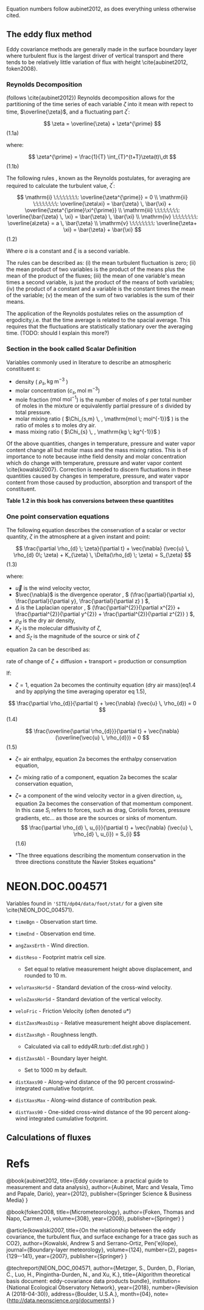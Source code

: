 Equation numbers follow aubinet2012, as does everything unless otherwise cited.

## The eddy flux method
Eddy covariance methods are generally made in the surface boundary layer where turbulent flux is the largest driver of vertical transport and there tends to be relatively little variation of flux with height \cite{aubinet2012, foken2008}.

### Reynolds Decomposition
(follows \cite{aubinet2012}) Reynolds decomposition allows for the partitioning of the time series of each variable $\zeta$ into it mean with repect to time, $\overline{\zeta}$, and a fluctuating part $\zeta^{\prime}$:

$$ \zeta = \overline{\zeta} + \zeta^{\prime} $$ (1.1a)

where:

$$ \zeta^{\prime} = \frac{1}{T} \int_{T}^{t+T}\zeta(t)\,dt $$ (1.1b)

The following rules , known as the Reynolds postulates, for averaging are required to calculate the turbulent value, $\zeta^{\prime}$:

$$  
\mathrm{i} \:\:\:\:\:\:\:\: \overline{\zeta^{\prime}} = 0 \\
\mathrm{ii} \:\:\:\:\:\:\:\: \overline{\zeta\xi} = \bar{\zeta} \, \bar{\xi} + \overline{\zeta^{\prime}\xi^{\prime}} \\
\mathrm{iii} \:\:\:\:\:\:\:\: \overline{\bar{\zeta} \, \xi} = \bar{\zeta} \, \bar{\xi} \\
\mathrm{iv} \:\:\:\:\:\:\:\: \overline{a\zeta} = a \, \bar{\zeta} \\
\mathrm{v} \:\:\:\:\:\:\:\: \overline{\zeta+ \xi} = \bar{\zeta} + \bar{\xi}
$$ (1.2)

Where $a$ is a constant and $\xi$ is a second variable.

The rules can be described as: 
(i) the mean turbulent fluctuation is zero;
(ii) the mean product of two variables is the product of the means plus the mean of the product of the fluxes;
(iii) the mean of  one variable's mean times a second variable, is just the product of the means of both variables;
(iv) the product of a constant and a variable is the constant times the mean of the variable;
(v) the mean of the sum of two variables is the sum of their means.

The application of the Reynolds postulates relies on the assumption of ergodicity,i.e. that the time average is related to the spacial average. This requires that the fluctuations are statistically stationary over the averaging time. (TODO: should I explain this more?)

### Section in the book called Scalar Definition
Variables commonly used in literature to describe an atmospheric constituent $s$:
+ density ( $\rho_{s}, \mathrm{kg \; m^{-3}}$ ) 
+ molar concentration ($c_{s}, \mathrm{mol \; m^{-3}}$)
+ mole fraction ($\mathrm{mol \; mol^{-1}}$) is the number of moles of $s$ per total number of moles in the mixture or equivalently partial pressure of $s$ divided by total pressure.
+ molar mixing ratio ( $\Chi_{s,m} \, , \mathrm{mol \; mol^{-1}}$ ) is the ratio of moles $s$ to moles dry air.
+ mass mixing ratio ( $\Chi_{s} \, , \mathrm{kg \; kg^{-1}}$ )

Of the above quantities, changes in temperature, pressure and water vapor content change all but molar mass and the mass mixing ratios.  This is of importance to note because inthe field density and molar concentration which do change  with temperature, pressure and water vapor content \cite{kowalski2007}.  Correction is needed to discern fluctuations in these quantities  caused by changes in temperature, pressure, and water vapor content from those caused by production, absorption and transport of the constituent.

__Table 1.2 in this book has conversions between these quantitites__


### One point conservation equations
The following equation describes the conservation of a scalar or vector quantity, $\zeta$ in the atmosphere at a given instant and point:

$$
\frac{\partial \rho_{d} \; \zeta}{\partial t} +
\vec{\nabla} (\vec{u} \, \rho_{d} 0\; \zeta) +
K_{\zeta} \, \Delta(\rho_{d} \; \zeta) =
S_{\zeta} 
$$ (1.3)

where:
+ $\vec{u}$ is the wind velocity vector,
+ $\vec{\nabla}$ is the divergence operator 
, $ (\frac{\partial}{\partial x},
\frac{\partial}{\partial y},
\frac{\partial}{\partial z} ) $,
+ $\Delta$ is the Laplacian operator
, $ (\frac{\partial^{2}}{\partial x^{2}} +
\frac{\partial^{2}}{\partial y^{2}} +
\frac{\partial^{2}}{\partial z^{2}} ) $,
+ $\rho_{d}$ is the dry air density,
+ $K_{\zeta}$ is the molecular diffusivity of $\zeta$,
+ and $S_{\zeta}$ is the magnitude of the source or sink of $\zeta$

equation  2a can be described as: 

rate of change of ${\zeta}$ + diffusion + transport = production or consumption

If:
+ $\zeta = 1$, equation 2a becomes the continuity equation (dry air mass)(eq1.4 and by applying the time averaging operator eq 1.5),

$$
\frac{\partial \rho_{d}}{\partial t} + 
\vec{\nabla} (\vec{u} \, \rho_{d}) = 0
$$ (1.4)

$$
\frac{\overline{\partial \rho_{d}}}{\partial t} + 
\vec{\nabla} (\overline{\vec{u} \, \rho_{d}}) = 0
$$ (1.5)


+ $\zeta =$ air enthalpy,  equation 2a becomes the enthalpy conservation equation,

+ $\zeta =$ mixing ratio of a component, equation 2a becomes the scalar conservation equation,

+ $\zeta =$ a component of the wind velocity vector in a given direction, $u_{i}$, equation 2a becomes the conservation of that momentum component. In this case $S_{i}$ refers to  forces, such as drag, Coriolis forces, pressure gradients, etc... as those are the sources or sinks of momentum. 
$$
\frac{\partial \rho_{d} \, u_{i}}{\partial t} + 
\vec{\nabla} (\vec{u} \, \rho_{d} \, u_{i}) = S_{i}
$$ (1.6)

+ "The three equations describing the momentum conservation in the three directions constitute the Navier Stokes equations"

# NEON.DOC.004571

Variables found in `'SITE/dp04/data/foot/stat/` for a given site \cite{NEON_DOC_004571}.

+ `timeBgn` - Observation start time.

+ `timeEnd` -  Observation end time.

+ `angZaxsErth` -  Wind direction.

+ `distReso` - Footprint matrix cell size.
  - Set equal to relative measurement height above displacement, and rounded to 10 m.

+ `veloYaxsHorSd` - Standard deviation of the cross-wind velocity.

+ `veloZaxsHorSd` - Standard deviation of the vertical velocity.

+ `veloFric` - Friction Velocity (often denoted $u*$)

+ `distZaxsMeasDisp` - Relative measurement height above displacement.

+ `distZaxsRgh` - Roughness length.
  - Calculated via call to eddy4R.turb::def.dist.rgh() )

+ `distZaxsAbl` - Boundary layer height.
  - Set to 1000 m by default.

+ `distXaxs90` - Along-wind distance of the 90 percent crosswind-integrated cumulative footprint.

+ `distXaxsMax` - Along-wind distance of contribution peak.

+ `distYaxs90` - One-sided cross-wind distance of the 90 percent along-wind integrated cumulative footprint.

## Calculations of fluxes

# Refs

@book{aubinet2012,
  title={Eddy covariance: a practical guide to measurement and data analysis},
  author={Aubinet, Marc and Vesala, Timo and Papale, Dario},
  year={2012},
  publisher={Springer Science \& Business Media}
}

@book{foken2008,
  title={Micrometeorology},
  author={Foken, Thomas and Napo, Carmen J},
  volume={308},
  year={2008},
  publisher={Springer}
}

@article{kowalski2007,
  title={On the relationship between the eddy covariance, the turbulent flux, and surface exchange for a trace gas such as CO2},
  author={Kowalski, Andrew S and Serrano-Ortiz, Pen{\'e}lope},
  journal={Boundary-layer meteorology},
  volume={124},
  number={2},
  pages={129--141},
  year={2007},
  publisher={Springer}
}

@techreport{NEON_DOC_004571,
  author={Metzger, S., Durden, D., Florian, C., Luo, H., Pingintha-Durden, N., and Xu, K.},
  title={Algorithm theoretical basis document: eddy-covariance data products bundle},
  institution={National Ecological Observatory Network},
  year={2018},
  number={Revision A (2018-04-30)},
  address={Boulder, U.S.A.},
  month={04},
  note={http://data.neonscience.org/documents}
}

